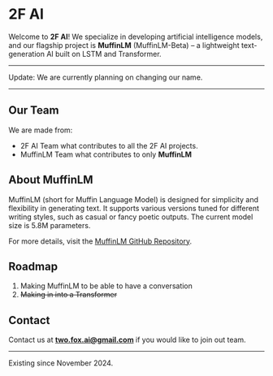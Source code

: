<!-- Hidden ASCII. ✨ EASTER EGG ✨
```
  ____  _____      _    ___ 
 |___ \|  ___|    / \  |_ _|
   __) | |_      / _ \  | | 
  / __/|  _|    / ___ \ | | 
 |_____|_|     /_/   \_\___|
```-->

# 2F AI

Welcome to **2F AI**! We specialize in developing artificial intelligence models, and our flagship project is **MuffinLM** (MuffinLM-Beta) – a lightweight text-generation AI built on LSTM and Transformer.

---

Update: We are currently planning on changing our name.

---

## Our Team
We are made from:
- 2F AI Team what contributes to all the 2F AI projects.
- MuffinLM Team what contributes to only **MuffinLM**

## About MuffinLM

MuffinLM (short for Muffin Language Model) is designed for simplicity and flexibility in generating text. It supports various versions tuned for different writing styles, such as casual or fancy poetic outputs. The current model size is 5.8M parameters.

For more details, visit the [MuffinLM GitHub Repository](https://github.com/2F-AI/MuffinLM-Beta).

## Roadmap

1. Making MuffinLM to be able to have a conversation
2. ~~Making in into a Transformer~~

## Contact

Contact us at **two.fox.ai@gmail.com** if you would like to join out team.

---

Existing since November 2024.

<!--

**Here are some ideas to get you started:**
🧙 Remember, you can do mighty things with the power of [Markdown](https://docs.github.com/github/writing-on-github/getting-started-with-writing-and-formatting-on-github/basic-writing-and-formatting-syntax)
-->
